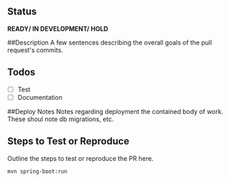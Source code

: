 ## Status
**READY/ IN DEVELOPMENT/ HOLD**

##Description
A few sentences describing the overall goals of the pull request's commits.

## Todos
- [ ] Test
- [ ] Documentation

##Deploy Notes
Notes regarding deployment the contained body of work. These shoul note
db migrations, etc.

## Steps to Test or Reproduce
Outline the steps to test or reproduce the PR here.

```sh
mvn spring-boot:run
```